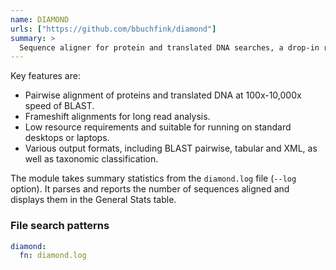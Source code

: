 ```yaml
---
name: DIAMOND
urls: ["https://github.com/bbuchfink/diamond"]
summary: >
  Sequence aligner for protein and translated DNA searches, a drop-in replacement for the NCBI BLAST
---
```


<!--
~~~~~ DO NOT EDIT ~~~~~
This file is autogenerated from the MultiQC module python docstring.
Do not edit the markdown, it will be overwritten.

File path for the source of this content: multiqc/modules/diamond/diamond.py
~~~~~~~~~~~~~~~~~~~~~~~
-->

Key features are:

- Pairwise alignment of proteins and translated DNA at 100x-10,000x speed of BLAST.
- Frameshift alignments for long read analysis.
- Low resource requirements and suitable for running on standard desktops or laptops.
- Various output formats, including BLAST pairwise, tabular and XML, as well as taxonomic classification.

The module takes summary statistics from the `diamond.log` file (`--log` option). It parses and reports
the number of sequences aligned and displays them in the General Stats table.

### File search patterns

```yaml
diamond:
  fn: diamond.log
```
